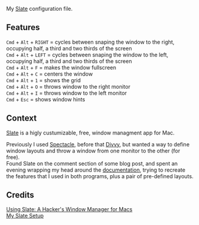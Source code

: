 My [Slate](https://github.com/jigish/slate) configuration file.

## Features ##
`Cmd` + `Alt` + `RIGHT` = cycles between snaping the window to the right, occupying half, a third and two thirds of the screen   
`Cmd` + `Alt` + `LEFT` = cycles between snaping the window to the left, occupying half, a third and two thirds of the screen   
`Cmd` + `Alt` + `F` = makes the window fullscreen   
`Cmd` + `Alt` + `C` = centers the window   
`Cmd` + `Alt` + `1` = shows the grid   
`Cmd` + `Alt` + `O` = throws window to the right monitor   
`Cmd` + `Alt` + `I` = throws window to the left monitor   
`Cmd` + `Esc`  = shows window hints

## Context ##
[Slate](https://github.com/jigish/slate) is a higly custumizable, free, window managment app for Mac.

Previously I used [Spectacle](http://spectacleapp.com/), before that [Divvy](http://mizage.com/divvy/), but wanted a way to define window layouts and throw a window from one monitor to the other (for free).   
Found Slate on the comment section of some blog post, and spent an evening wrapping my head around the [documentation](https://github.com/jigish/slate/blob/master/README.md), trying to recreate the features that I used in both programs, plus a pair of pre-defined layouts.

## Credits ##
[Using Slate: A Hacker's Window Manager for Macs](http://thume.ca/howto/2012/11/19/using-slate/)   
[My Slate Setup](http://vninja.net/osx/slate-setup/)